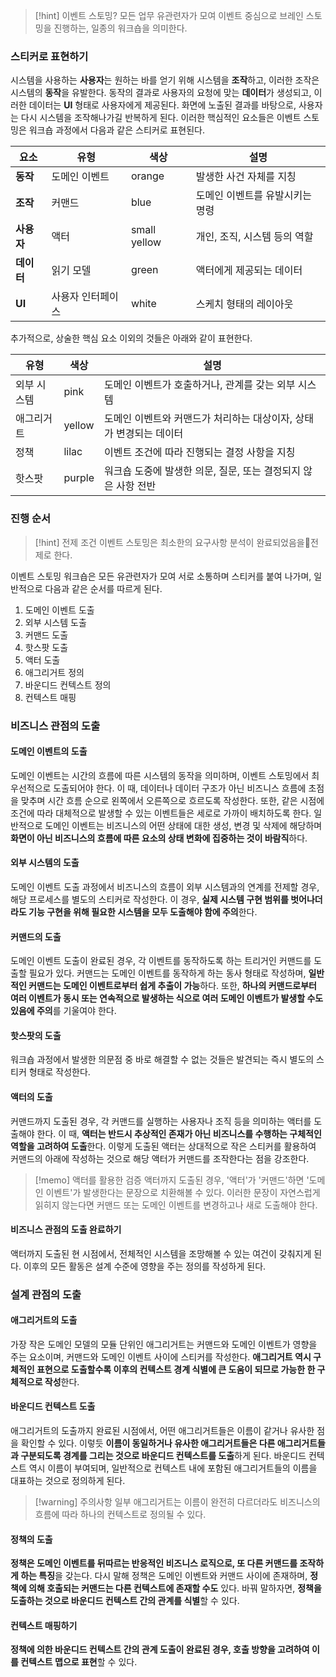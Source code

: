 > [!hint] 이벤트 스토밍?
> 모든 업무 유관련자가 모여 이벤트 중심으로 브레인 스토밍을 진행하는, 일종의 워크숍을 의미한다.
### 스티커로 표현하기
시스템을 사용하는 **사용자**는 원하는 바를 얻기 위해 시스템을 **조작**하고, 이러한 조작은 시스템의 **동작**을 유발한다. 동작의 결과로 사용자의 요청에 맞는 **데이터**가 생성되고, 이러한 데이터는 **UI** 형태로 사용자에게 제공된다. 화면에 노출된 결과를 바탕으로, 사용자는 다시 시스템을 조작해나가길 반복하게 된다. 이러한 핵심적인 요소들은 이벤트 스토밍은 워크숍 과정에서 다음과 같은 스티커로 표현된다.

| 요소      | 유형        | 색상           | 설명                |
| ------- | --------- | ------------ | ----------------- |
| **동작**  | 도메인 이벤트   | orange       | 발생한 사건 자체를 지칭     |
| **조작**  | 커맨드       | blue         | 도메인 이벤트를 유발시키는 명령 |
| **사용자** | 액터        | small yellow | 개인, 조직, 시스템 등의 역할 |
| **데이터** | 읽기 모델     | green        | 액터에게 제공되는 데이터     |
| **UI**  | 사용자 인터페이스 | white        | 스케치 형태의 레이아웃      |
추가적으로, 상술한 핵심 요소 이외의 것들은 아래와 같이 표현한다.

| 유형     | 색상     | 설명                                    |
| ------ | ------ | ------------------------------------- |
| 외부 시스템 | pink   | 도메인 이벤트가 호출하거나, 관계를 갖는 외부 시스템         |
| 애그리거트  | yellow | 도메인 이벤트와 커맨드가 처리하는 대상이자, 상태가 변경되는 데이터 |
| 정책     | lilac  | 이벤트 조건에 따라 진행되는 결정 사항을 지칭             |
| 핫스팟    | purple | 워크숍 도중에 발생한 의문, 질문, 또는 결정되지 않은 사항 전반  |
### 진행 순서
> [!hint] 전제 조건
> 이벤트 스토밍은 최소한의 요구사항 분석이 완료되었음을전제로 한다.

이벤트 스토밍 워크숍은 모든 유관련자가 모여 서로 소통하며 스티커를 붙여 나가며, 일반적으로 다음과 같은 순서를 따르게 된다.
1. 도메인 이벤트 도출
2. 외부 시스템 도출
3. 커맨드 도출
4. 핫스팟 도출
5. 액터 도출
6. 애그리거트 정의
7. 바운디드 컨텍스트 정의
8. 컨텍스트 매핑
### 비즈니스 관점의 도출
#### 도메인 이벤트의 도출
도메인 이벤트는 시간의 흐름에 따른 시스템의 동작을 의미하며, 이벤트 스토밍에서 최우선적으로 도출되어야 한다. 이 때, 데이터나 데이터 구조가 아닌 비즈니스 흐름에 초점을 맞추며 시간 흐름 순으로 왼쪽에서 오른쪽으로 흐르도록 작성한다. 또한, 같은 시점에 조건에 따라 대체적으로 발생할 수 있는 이벤트들은 세로로 가까이 배치하도록 한다.
일반적으로 도메인 이벤트는 비즈니스의 어떤 상태에 대한 생성, 변경 및 삭제에 해당하며 **화면이 아닌 비즈니스의 흐름에 따른 요소의 상태 변화에 집중하는 것이 바람직**하다.
#### 외부 시스템의 도출
도메인 이벤트 도출 과정에서 비즈니스의 흐름이 외부 시스템과의 연계를 전제할 경우, 해당 프로세스를 별도의 스티커로 작성한다. 이 경우, **실제 시스템 구현 범위를 벗어나더라도 기능 구현을 위해 필요한 시스템을 모두 도출해야 함에 주의**한다.
#### 커맨드의 도출
도메인 이벤트 도출이 완료된 경우, 각 이벤트를 동작하도록 하는 트리거인 커맨드를 도출할 필요가 있다.
커맨드는 도메인 이벤트를 동작하게 하는 동사 형태로 작성하며, **일반적인 커맨드는 도메인 이벤트로부터 쉽게 추출이 가능**하다.
또한, **하나의 커맨드로부터 여러 이벤트가 동시 또는 연속적으로 발생하는 식으로 여러 도메인 이벤트가 발생할 수도 있음에 주의**를 기울여야 한다.
#### 핫스팟의 도출
워크숍 과정에서 발생한 의문점 중 바로 해결할 수 없는 것들은 발견되는 즉시 별도의 스티커 형태로 작성한다.
#### 액터의 도출
커맨드까지 도출된 경우, 각 커맨드를 실행하는 사용자나 조직 등을 의미하는 액터를 도출해야 한다. 이 때, **액터는 반드시 추상적인 존재가 아닌 비즈니스를 수행하는 구체적인 역할을 고려하여 도출**한다. 이렇게 도출된 액터는 상대적으로 작은 스티커를 활용하여 커맨드의 아래에 작성하는 것으로 해당 액터가 커맨드를 조작한다는 점을 강조한다.
>[!memo] 액터를 활용한 검증
>액터까지 도출된 경우, '액터'가 '커맨드'하면 '도메인 이벤트'가 발생한다는 문장으로 치환해볼 수 있다.
>이러한 문장이 자연스럽게 읽히지 않는다면 커맨드 또는 도메인 이벤트를 변경하고나 새로 도출해야 한다.
#### 비즈니스 관점의 도출 완료하기
액터까지 도출된 현 시점에서, 전체적인 시스템을 조망해볼 수 있는 여건이 갖춰지게 된다. 이후의 모든 활동은 설계 수준에 영향을 주는 정의를 작성하게 된다.
### 설계 관점의 도출
#### 애그리거트의 도출
가장 작은 도메인 모델의 모듈 단위인 애그리거트는 커맨드와 도메인 이벤트가 영향을 주는 요소이며, 커맨드와 도메인 이벤트 사이에 스티커를 작성한다. **애그리거트 역시 구체적인 표현으로 도출할수록 이후의 컨텍스트 경계 식별에 큰 도움이 되므로 가능한 한 구체적으로 작성**한다.
#### 바운디드 컨텍스트 도출
애그리거트의 도출까지 완료된 시점에서, 어떤 애그리거트들은 이름이 같거나 유사한 점을 확인할 수 있다. 이렇듯 **이름이 동일하거나 유사한 애그리거트들은 다른 애그리거트들과 구분되도록 경계를 그리는 것으로 바운디드 컨텍스트를 도출**하게 된다.
바운디드 컨텍스트 역시 이름이 부여되며, 일반적으로 컨텍스트 내에 포함된 애그리거트들의 이름을 대표하는 것으로 정의하게 된다.
> [!warning] 주의사항
> 일부 애그리거트는 이름이 완전히 다르더라도 비즈니스의 흐름에 따라 하나의 컨텍스트로 정의될 수 있다.
#### 정책의 도출
**정책은 도메인 이벤트를 뒤따르는 반응적인 비즈니스 로직으로, 또 다른 커맨드를 조작하게 하는 특징**을 갖는다. 다시 말해 정책은 도메인 이벤트와 커맨드 사이에 존재하며, **정책에 의해 호출되는 커맨드는 다른 컨텍스트에 존재할 수도** 있다. 바꿔 말하자면, **정책을 도출하는 것으로 바운디드 컨텍스트 간의 관계를 식별**할 수 있다.
#### 컨텍스트 매핑하기
**정책에 의한 바운디드 컨텍스트 간의 관계 도출이 완료된 경우, 호출 방향을 고려하여 이를 컨텍스트 맵으로 표현**할 수 있다. 